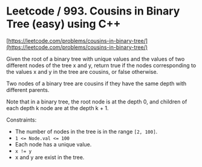# Leetcode / 993. Cousins in Binary Tree (easy) using C++

[https://leetcode.com/problems/cousins-in-binary-tree/](https://leetcode.com/problems/cousins-in-binary-tree/)

Given the root of a binary tree with unique values and the values of two different nodes of the tree x and y, return true if the nodes corresponding to the values x and y in the tree are cousins, or false otherwise.

Two nodes of a binary tree are cousins if they have the same depth with different parents.

Note that in a binary tree, the root node is at the depth 0, and children of each depth k node are at the depth k + 1.

Constraints:

- The number of nodes in the tree is in the range `[2, 100]`.
- `1 <= Node.val <= 100`
- Each node has a unique value.
- `x != y`
- x and y are exist in the tree.
